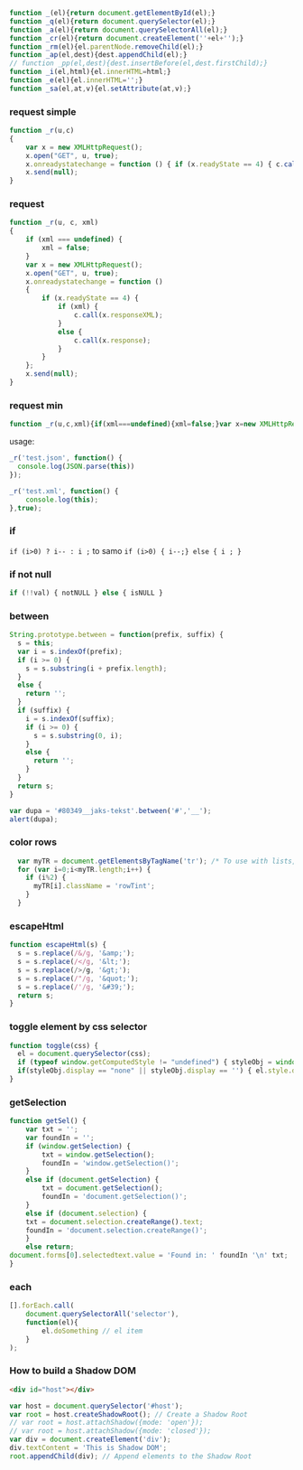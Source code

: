 ```js
function _(el){return document.getElementById(el);}
function _q(el){return document.querySelector(el);}
function _a(el){return document.querySelectorAll(el);}
function _cr(el){return document.createElement(''+el+'');}
function _rm(el){el.parentNode.removeChild(el);}
function _ap(el,dest){dest.appendChild(el);}
// function _pp(el,dest){dest.insertBefore(el,dest.firstChild);}
function _i(el,html){el.innerHTML=html;}
function _e(el){el.innerHTML='';}
function _sa(el,at,v){el.setAttribute(at,v);}
```

### request simple
```js
function _r(u,c)
{
    var x = new XMLHttpRequest();
    x.open("GET", u, true);
    x.onreadystatechange = function () { if (x.readyState == 4) { c.call(x.response); } };
    x.send(null);
}
```

### request
```js
function _r(u, c, xml)
{
    if (xml === undefined) {
        xml = false;
    }
    var x = new XMLHttpRequest();
    x.open("GET", u, true);
    x.onreadystatechange = function ()
    {
        if (x.readyState == 4) {
            if (xml) {
                c.call(x.responseXML);
            }
            else {
                c.call(x.response);
            }
        }
    };
    x.send(null);
}
```

### request min
```js
function _r(u,c,xml){if(xml===undefined){xml=false;}var x=new XMLHttpRequest();x.open("GET",u,true);x.onreadystatechange=function(){if(x.readyState==4){if(xml){c.call(x.responseXML);}else{c.call(x.response);}}};x.send(null);}
```
usage:
```js
_r('test.json', function() { 
  console.log(JSON.parse(this))
});

_r('test.xml', function() { 
    console.log(this);
},true);
```

### if
```if (i>0) ? i-- : i ;``` to samo ```if (i>0) { i--;} else { i ; }```

### if not null
```js 
if (!!val) { notNULL } else { isNULL }
```

### between
```js
String.prototype.between = function(prefix, suffix) {
  s = this;
  var i = s.indexOf(prefix);
  if (i >= 0) {
    s = s.substring(i + prefix.length);
  }
  else {
    return '';
  }
  if (suffix) {
    i = s.indexOf(suffix);
    if (i >= 0) {
      s = s.substring(0, i);
    }
    else {
      return '';
    }
  }
  return s;
}

var dupa = '#80349__jaks-tekst'.between('#','__');
alert(dupa);
```

### color rows
```js
  var myTR = document.getElementsByTagName('tr'); /* To use with lists, just change 'tr' to 'li' */
  for (var i=0;i<myTR.length;i++) {
    if (i%2) {
      myTR[i].className = 'rowTint';
    }
  }
```

### escapeHtml
```js
function escapeHtml(s) {
  s = s.replace(/&/g, '&amp;');
  s = s.replace(/</g, '&lt;');
  s = s.replace(/>/g, '&gt;');
  s = s.replace(/"/g, '&quot;');
  s = s.replace(/'/g, '&#39;');
  return s;
}
```

### toggle element by css selector
```js
function toggle(css) {
  el = document.querySelector(css);
  if (typeof window.getComputedStyle != "undefined") { styleObj = window.getComputedStyle(el, null); } else if (el.currentStyle != "undefined") { styleObj = el.currentStyle; }
  if(styleObj.display == "none" || styleObj.display == '') { el.style.display = "block"; } else { el.style.display = "none"; }
}
```

### getSelection
```js
function getSel() {
    var txt = '';
    var foundIn = '';
    if (window.getSelection) {
        txt = window.getSelection();
        foundIn = 'window.getSelection()';
    }
    else if (document.getSelection) {
        txt = document.getSelection();
        foundIn = 'document.getSelection()';
    }
    else if (document.selection) {
    txt = document.selection.createRange().text;
    foundIn = 'document.selection.createRange()';
    }
    else return;
document.forms[0].selectedtext.value = 'Found in: ' foundIn '\n' txt;
}
```
### each
```js
[].forEach.call(
    document.querySelectorAll('selector'),
    function(el){
        el.doSomething // el item
    }
);
```


### How to build a Shadow DOM
```html
<div id="host"></div>
```
```js
var host = document.querySelector('#host');
var root = host.createShadowRoot(); // Create a Shadow Root
// var root = host.attachShadow({mode: 'open'});
// var root = host.attachShadow({mode: 'closed'});
var div = document.createElement('div');
div.textContent = 'This is Shadow DOM';
root.appendChild(div); // Append elements to the Shadow Root
```
